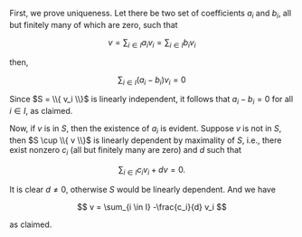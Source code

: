 First, we prove uniqueness. Let there be two set of coefficients $a_i$ and $b_i$, all but finitely many of which are zero, such that

$$
v = \sum_{i \in I} a_i v_i = \sum_{i \in I} b_i v_i
$$

then,

$$
\sum_{i \in I} (a_i - b_i) v_i = 0
$$

Since $S = \\{ v_i \\}$ is linearly independent, it follows that $a_i -b_i = 0$ for all $i \in I$, as claimed.

Now, if $v$ is in $S$, then the existence of $a_i$ is evident. Suppose $v$ is not in $S$, then $S \cup \\{ v \\}$ is linearly dependent by maximality of $S$, i.e., there exist nonzero $c_i$ (all but finitely many are zero) and $d$ such that

$$
\sum_{i \in I} c_i v_i + d v = 0.
$$

It is clear $d \neq 0$, otherwise $S$ would be linearly dependent. And we have

$$
v = \sum_{i \in I} -\frac{c_i}{d} v_i
$$

as claimed.
